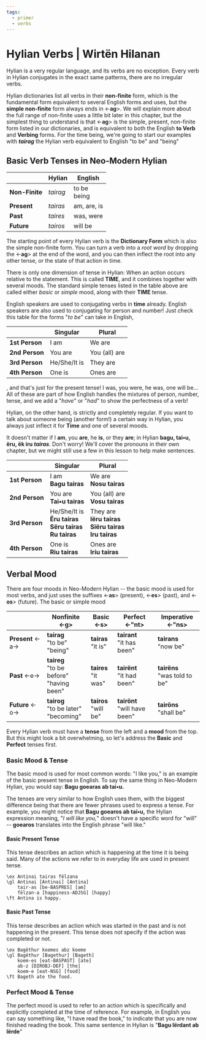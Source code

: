 ```yaml
---
tags:
  - primer
  - verbs
---
```

# Hylian Verbs | Wirtën Hilanan

Hylian is a very regular language, and its verbs are no exception. Every verb in Hylian conjugates in the exact same patterns, there are no irregular verbs.

Hylian dictionaries list all verbs in their **non-finite** form, which is the fundamental form equivalent to several English forms and uses, but the **simple non-finite** form always ends in \<-**ag**>. We will explain more about the full range of non-finite uses a little bit later in this chapter, but the simplest thing to understand is that \<-**ag**> is the simple, present, non-finite form listed in our dictionaries, and is equivalent to both the English **to Verb** and **Verbing** forms. For the time being, we're going to start our examples with ***tairag*** the Hylian verb equivalent to English "to be" and "being"

## Basic Verb Tenses in Neo-Modern Hylian

|                | **Hylian** | **English**    |
| -------------- | ---------- | -------------- |
| **Non-Finite** | *tairag*   | to be<br>being |
| **Present**    | *tairas*   | am, are, is    |
| **Past**       | *taires*   | was, were      |
| **Future**     | *tairos*   | will be        |

The starting point of every Hylian verb is the **Dictionary Form** which is also the simple non-finite form. You can turn a verb into a _root word_ by dropping the \<-**ag**> at the end of the word, and you can then inflect the root into any other tense, or the state of that action in time.

There is only one dimension of tense in Hylian: When an action occurs relative to the statement. This is called **TIME**, and it combines together with several moods. The standard simple tenses listed in the table above are called either *basic* or *simple* mood, along with their **TIME** tense.

English speakers are used to conjugating verbs in **time** already. English speakers are also used to conjugating for person and number! Just check this table for the forms "*to be*" can take in English,

|            | Singular     | Plural        |
| ---------- | ------------ | ------------- |
| **1st Person** | I am         | We are        |
| **2nd Person** | You are      | You (all) are |
| **3rd Person** | He/She/It is | They are      |
| **4th Person** | One is       | Ones are      |
, and that's just for the present tense! I was, you were, he was, one will be... All of these are part of how English handles the mixtures of person, number, tense, and we add a "*have*" or "*had*" to show the perfectness of a verb!

Hylian, on the other hand, is strictly and completely regular. If you want to talk about someone being (another form!) a certain way in Hylian, you always just inflect it for **Time** and one of several moods.

It doesn't matter if I **am**, you **are**, he **is**, or they **are**; in Hylian **bagu, tai•u, ëru, ëk iru *tairas***. Don't worry! We'll cover the pronouns in their own chapter, but we might still use a few in this lesson to help make sentences.

|                | Singular                                                           | Plural                                                            |
| -------------- | ------------------------------------------------------------------ | ----------------------------------------------------------------- |
| **1st Person** | I am<br>**Bagu tairas**                                            | We are<br>**Nosu tairas**                                         |
| **2nd Person** | You are<br>**Tai•u tairas**                                        | You (all) are<br>**Vosu tairas**                                  |
| **3rd Person** | He/She/It is<br>**Ëru tairas**<br>**Sëru tairas**<br>**Ru tairas** | They are<br>**Iëru tairas**<br>**Siëru tairas**<br>**Iru tairas** |
| **4th Person** | One is<br>**Riu tairas**                                           | Ones are<br>**Iriu tairas**                                       |
## Verbal Mood

There are four moods in Neo-Modern Hylian -- the basic mood is used for most verbs, and just uses the suffixes \<-**as**> (present), \<-**es**> (past), and \<-**os**> (future). The basic or simple mood 

|                    | **Nonfinite**<br>\<-g>                        | Basic<br>\<-s>          | Perfect<br>\<-"nt>              | Imperative<br>\<-"ns>           |
| ------------------ | --------------------------------------------- | ----------------------- | ------------------------------- | ------------------------------- |
| **Present** \<-a-> | **tairag**<br>"to be"<br>"being"              | **tairas**<br>"it is"   | **tairant**<br>"it has been"    | **tairans**<br>"now be"         |
| **Past** \<-e->    | **taireg**<br>"to be before"<br>"having been" | **taires**<br>"it was"  | **tairënt**<br>"it had been"    | **tairëns**<br>"was told to be" |
| **Future** \<-o->  | **tairog**<br>"to be later"<br>"becoming"     | **tairos**<br>"will be" | **tairönt**<br>"will have been" | **tairöns**<br>"shall be"       |

Every Hylian verb must have a **tense** from the left and a **mood** from the top. But this might look a bit overwhelming, so let's address the **Basic** and **Perfect** tenses first.

### Basic Mood & Tense

The basic mood is used for most common words: "I like you," is an example of the basic present tense in English. To say the same thing in Neo-Modern Hylian, you would say: **Bagu goearas ab tai•u.**

The tenses are very similar to how English uses them, with the biggest difference being that there are fewer phrases used to express a tense. For example, you might notice that **Bagu goearos ab tai•u,** the Hylian expression meaning, "_I will like you,_" doesn't have a specific word for "will" -- **goearos** translates into the English phrase "will like."

#### Basic Present Tense
This tense describes an action which is happening at the time it is being said. Many of the actions we refer to in everyday life are used in present tense.
```ngloss
\ex Antinai tairas fëlzana
\gl Antinai [Antinai] [Antina]
	tair-as [be-BASPRES] [am]
	fëlzan-a [happiness-ADJSG] [happy]
\ft Antina is happy.
```
#### Basic Past Tense
This tense describes an action which was started in the past and is not happening in the present. This tense does not specify if the action was completed or not.
```ngloss
\ex Bagëthur koemes abz koeme
\gl Bagëthur [Bagethur] [Bageth]
	koem-es [eat-BASPAST] [ate]
	ab-z [DIROBJ-DEF] [the]
	koem-e [eat-NSG] [food]
\ft Bageth ate the food.
```

### Perfect Mood & Tense

The perfect mood is used to refer to an action which is specifically and explicitly completed at the time of reference. For example, in English you can say something like, "I have read the book," to indicate that you are now finished reading the book. This same sentence in Hylian is "**Bagu lërdant ab lërde**"
